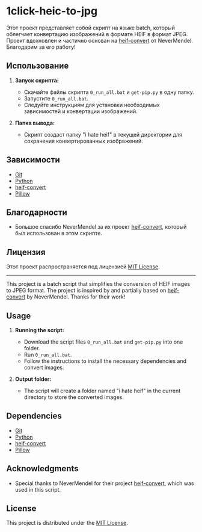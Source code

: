 # 1click-heic-to-jpg

Этот проект представляет собой скрипт на языке batch, который облегчает конвертацию изображений в формате HEIF в формат JPEG. Проект вдохновлен и частично основан на [heif-convert](https://github.com/NeverMendel/heif-convert) от NeverMendel. Благодарим за его работу!

## Использование

1. **Запуск скрипта:**
   - Скачайте файлы скрипта `0_run_all.bat` и `get-pip.py` в одну папку.
   - Запустите `0_run_all.bat`.
   - Следуйте инструкциям для установки необходимых зависимостей и конвертации изображений.

2. **Папка вывода:**
   - Скрипт создаст папку "i hate heif" в текущей директории для сохранения конвертированных изображений.

## Зависимости

- [Git](https://git-scm.com/)
- [Python](https://www.python.org/)
- [heif-convert](https://github.com/NeverMendel/heif-convert)
- [Pillow](https://python-pillow.org/)

## Благодарности

- Большое спасибо NeverMendel за их проект [heif-convert](https://github.com/NeverMendel/heif-convert), который был использован в этом скрипте.

## Лицензия

Этот проект распространяется под лицензией [MIT License](LICENSE).

-------------------------------------


This project is a batch script that simplifies the conversion of HEIF images to JPEG format. The project is inspired by and partially based on [heif-convert](https://github.com/NeverMendel/heif-convert) by NeverMendel. Thanks for their work!

## Usage

1. **Running the script:**
   - Download the script files `0_run_all.bat` and `get-pip.py` into one folder.
   - Run `0_run_all.bat`.
   - Follow the instructions to install the necessary dependencies and convert images.

2. **Output folder:**
   - The script will create a folder named "i hate heif" in the current directory to store the converted images.

## Dependencies

- [Git](https://git-scm.com/)
- [Python](https://www.python.org/)
- [heif-convert](https://github.com/NeverMendel/heif-convert)
- [Pillow](https://python-pillow.org/)

## Acknowledgments

- Special thanks to NeverMendel for their project [heif-convert](https://github.com/NeverMendel/heif-convert), which was used in this script.

## License

This project is distributed under the [MIT License](LICENSE).
